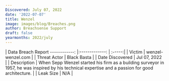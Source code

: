 ```yaml
---
Discovered: July 07, 2022
date: '2022-07-07'
title: Wenzel
image: images/blog/Breaches.png
author: Breachsense Support
draft: false
yearmonths: 2022/july
---
```



| Data Breach Report
------------:     |:-------------:    | :-----:|
| Victim      | wenzel-wenzel.com      | 
| Threat Actor      |  Black Basta      | 
| Date Discovered      | Jul 07, 2022      | 
| Description      | When Sepp Wenzel started his firm as a building surveyor in 1957, he was inspired by his technical expertise and a passion for good architecture.      | 
| Leak Size      | N/A      | 

